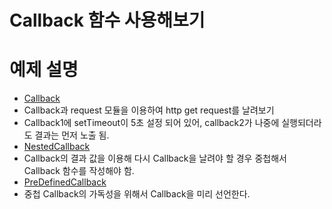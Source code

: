 # Callback 함수 사용해보기

# 예제 설명

* [Callback](callback.js)
 * Callback과 request 모듈을 이용하여 http get request를 날려보기
 * Callback1에 setTimeout이 5초 설정 되어 있어, callback2가 나중에 실행되더라도 결과는 먼저 노출 됨.
* [NestedCallback](nestedCallback.js)
 * Callback의 결과 값을 이용해 다시 Callback을 날려야 할 경우 중첩해서 Callback 함수를 작성해야 함.
* [PreDefinedCallback](preDefinedCallback.js)
 * 중첩 Callback의 가독성을 위해서 Callback을 미리 선언한다.
